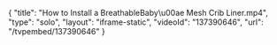 {
    "title": "How to Install a BreathableBaby\u00ae Mesh Crib Liner.mp4",
    "type": "solo",
    "layout": "iframe-static",
    "videoId": "137390646",
    "url": "\/tvpembed\/137390646"
}